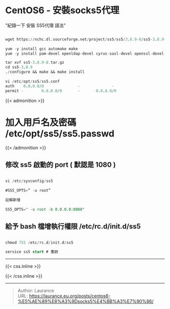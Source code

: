 # CentOS6 - 安裝socks5代理


<!--more-->
"紀錄一下 安裝 SS5代理 語法"

```sql

wget https://nchc.dl.sourceforge.net/project/ss5/ss5/3.8.9-8/ss5-3.8.9-8.tar.gz
    
yum -y install gcc automake make
yum -y install pam-devel openldap-devel cyrus-sasl-devel openssl-devel

tar xvf ss5-3.8.9-8.tar.gz
cd ss5-3.8.9
./configure && make && make install
    
vi /etc/opt/ss5/ss5.conf
auth    0.0.0.0/0               -              -
permit -        0.0.0.0/0       -       0.0.0.0/0

```

{{< admonition >}}
# 加入用戶名及密碼 /etc/opt/ss5/ss5.passwd
{{< /admonition >}}
    
## 修改 ss5 啟動的 port ( 默認是 1080 )
    
```sql

vi /etc/sysconfig/ss5
    
#SS5_OPTS=” -u root”
    
註解新增
    
SS5_OPTS=" -u root -b 0.0.0.0:8080"

```
    
## 給予 bash 檔增執行權限 /etc/rc.d/init.d/ss5

```sql

chmod 755 /etc/rc.d/init.d/ss5

service ss5 start # 重啟

```


***

{{< css.inline >}}
<style>
.emojify {
	font-family: Apple Color Emoji, Segoe UI Emoji, NotoColorEmoji, Segoe UI Symbol, Android Emoji, EmojiSymbols;
	font-size: 2rem;
	vertical-align: middle;
}
@media screen and (max-width:650px) {
  .nowrap {
    display: block;
    margin: 25px 0;
  }
}
</style>
{{< /css.inline >}}


---

> Author: Laurance  
> URL: https://laurance.eu.org/posts/centos6-%E5%AE%89%E8%A3%9Dsocks5%E4%BB%A3%E7%90%86/  

